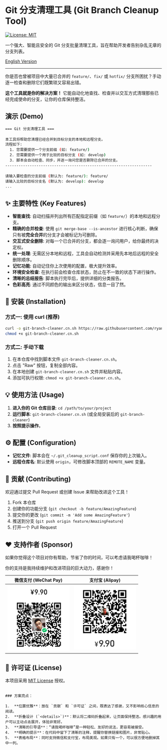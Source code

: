 # Git 分支清理工具 (Git Branch Cleanup Tool)

[![License: MIT](https://img.shields.io/badge/License-MIT-yellow.svg)](https://opensource.org/licenses/MIT)

一个强大、智能且安全的 Git 分支批量清理工具，旨在帮助开发者告别杂乱无章的分支列表。

[English Version](./README.md)

---

你是否也曾被项目中大量已合并的 `feature/`、`fix/` 或 `hotfix/` 分支所困扰？手动逐一检查和删除它们既繁琐又容易出错。

**这个工具就是你的解决方案！** 它能自动化地查找、检查并以交互方式清理那些已经完成使命的分支，让你的仓库保持整洁。

## 演示 (Demo)

```bash
=== Git 分支清理工具 ===

本工具将帮助您清理已经合并到目标分支的本地和远程分支。
流程如下:
  1. 您需要提供一个分支前缀 (如: feature/)
  2. 您需要提供一个用于比较的目标分支 (如: develop)
  3. 脚本会自动检查、同步，并逐一询问您是否删除已合并的分支。
------------------------------------------------------------------

请输入要检查的分支前缀 (默认为: feature/): feature/
请输入比较的目标分支名 (默认为: develop): develop
...
```

## ✨ 主要特性 (Key Features)

*   **智能查找**: 自动扫描并列出所有匹配指定前缀（如 `feature/`）的本地和远程分支。
*   **精确的合并检查**: 使用 `git merge-base --is-ancestor` 进行核心判断，确保只有被**完全合并**的分支才会被标记为可删除。
*   **交互式安全删除**: 对每一个已合并的分支，都会逐一询问用户，给你最终的决定权。
*   **统一处理**: 无需区分本地和远程，工具会自动检测并采用先本地后远程的安全删除顺序。
*   **记忆功能**: 自动记住你上次使用的配置，极大提升效率。
*   **环境安全检查**: 在执行前会检查仓库状态，防止在不一致的状态下进行操作。
*   **清晰的总结报告**: 脚本执行完毕后，提供详细的分类报告。
*   **色彩高亮**: 通过不同颜色的输出来区分状态，信息一目了然。

## 🚀 安装 (Installation)

### 方式一: 使用 curl (推荐)

```bash
curl -o git-branch-cleaner.cn.sh https://raw.githubusercontent.com/ryanch741/git-branch-cleaner/main/git-branch-cleaner.cn.sh
chmod +x git-branch-cleaner.cn.sh
```

### 方式二: 手动下载
1.  在本仓库中找到脚本文件 `git-branch-cleaner.cn.sh`。
2.  点击 "Raw" 按钮，复制全部内容。
3.  在本地创建 `git-branch-cleaner.cn.sh` 文件并粘贴内容。
4.  添加可执行权限: `chmod +x git-branch-cleaner.cn.sh`。


## 💡 使用方法 (Usage)

1.  **进入你的 Git 仓库目录**: `cd /path/to/your/project`
2.  **运行脚本**: `git-branch-cleaner.cn.sh` (或全局安装后的 `git-branch-cleaner`)
3.  **按照提示操作**。

## ⚙️ 配置 (Configuration)

*   **记忆文件**: 脚本会在 `~/.git_cleanup_script.conf` 保存你的上次输入。
*   **远程仓库名**: 默认使用 `origin`，可修改脚本顶部的 `REMOTE_NAME` 变量。

## 🤝 贡献 (Contributing)

欢迎通过提交 Pull Request 或创建 Issue 来帮助改进这个工具！

1.  Fork 本仓库
2.  创建你的功能分支 (`git checkout -b feature/AmazingFeature`)
3.  提交你的更改 (`git commit -m 'Add some AmazingFeature'`)
4.  推送到分支 (`git push origin feature/AmazingFeature`)
5.  打开一个 Pull Request

## ❤️ 支持作者 (Sponsor)

如果你觉得这个项目对你有帮助，节省了你的时间，可以考虑请我喝杯咖啡！

你的支持是我持续维护和改进项目的巨大动力，感谢你！

  | 微信支付 (WeChat Pay) | 支付宝 (Alipay) |
  | :---: | :---: |
  | <img src="https://raw.githubusercontent.com/ryanch741/git-branch-cleaner/main/wx_pay_qr.jpg" alt="微信赞赏码" width="200"> | <img src="https://raw.githubusercontent.com/ryanch741/git-branch-cleaner/main/ali_pay_qr.jpg" alt="支付宝赞赏码" width="200"> |


## 📄 许可证 (License)

本项目采用 [MIT License](LICENSE) 授权。
```

### 方案亮点：

1.  **位置优雅**：放在 `贡献` 和 `许可证` 之间，既表达了感谢，又不影响核心信息的阅读。
2.  **折叠设计 (`<details>`)**：默认将二维码折叠起来，让页面保持整洁。感兴趣的用户可以主动点击展开，体验非常好。
3.  **清晰的引导语**：“请我喝杯咖啡”是一种轻松、友好的说法，更容易被接受。
4.  **明确的提示**：在代码中留下了清晰的注释，提醒你替换链接和图片，非常贴心。
5.  **表格布局**：同时支持微信和支付宝，布局美观。如果只有一个，可以很方便地删掉其中一列。
